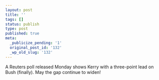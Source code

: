 ```yaml
---
layout: post
title: ''
tags: []
status: publish
type: post
published: true
meta:
  _publicize_pending: '1'
  original_post_id: '132'
  _wp_old_slug: '132'
---
```

A Reuters poll released Monday shows Kerry with a three-point lead on Bush (finally).  May the gap continue to widen!
